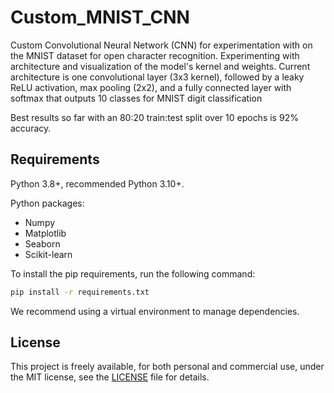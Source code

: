 # Custom_MNIST_CNN

Custom Convolutional Neural Network (CNN) for experimentation with on the MNIST dataset for open character recognition. Experimenting with architecture and visualization of the model's kernel and weights. Current architecture is one convolutional layer (3x3 kernel), followed by a leaky ReLU activation, max pooling (2x2), and a fully connected layer with softmax that outputs 10 classes for MNIST digit classification

Best results so far with an 80:20 train:test split over 10 epochs is 92% accuracy.

## Requirements

Python 3.8+, recommended Python 3.10+.

Python packages:

- Numpy
- Matplotlib
- Seaborn
- Scikit-learn

To install the pip requirements, run the following command:

```bash
pip install -r requirements.txt
```

We recommend using a virtual environment to manage dependencies.

## License

This project is freely available, for both personal and commercial use, under the MIT license, see the [LICENSE](LICENSE) file for details.
